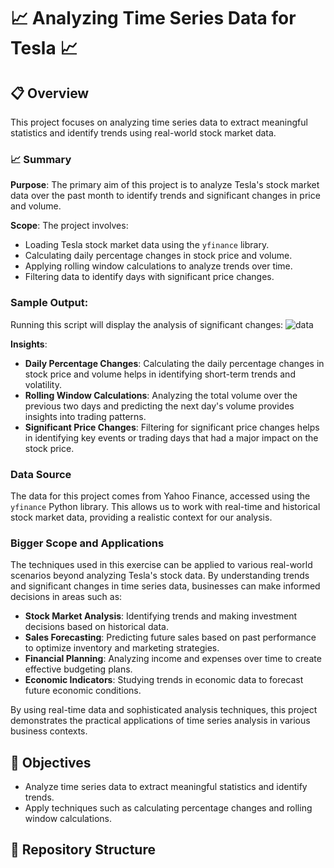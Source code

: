 # 📈 Analyzing Time Series Data for Tesla 📈

## 📋 Overview

This project focuses on analyzing time series data to extract meaningful statistics and identify trends using real-world stock market data.

### 📈 Summary

**Purpose**: The primary aim of this project is to analyze Tesla's stock market data over the past month to identify trends and significant changes in price and volume.

**Scope**: The project involves:
- Loading Tesla stock market data using the `yfinance` library.
- Calculating daily percentage changes in stock price and volume.
- Applying rolling window calculations to analyze trends over time.
- Filtering data to identify days with significant price changes.

### Sample Output:
Running this script will display the analysis of significant changes:
![data](https://github.com/user-attachments/assets/f5e7f20b-f559-48f9-9d53-be47afefa761)

**Insights**:
- **Daily Percentage Changes**: Calculating the daily percentage changes in stock price and volume helps in identifying short-term trends and volatility.
- **Rolling Window Calculations**: Analyzing the total volume over the previous two days and predicting the next day's volume provides insights into trading patterns.
- **Significant Price Changes**: Filtering for significant price changes helps in identifying key events or trading days that had a major impact on the stock price.

### Data Source

The data for this project comes from Yahoo Finance, accessed using the `yfinance` Python library. This allows us to work with real-time and historical stock market data, providing a realistic context for our analysis.

### Bigger Scope and Applications

The techniques used in this exercise can be applied to various real-world scenarios beyond analyzing Tesla's stock data. By understanding trends and significant changes in time series data, businesses can make informed decisions in areas such as:

- **Stock Market Analysis**: Identifying trends and making investment decisions based on historical data.
- **Sales Forecasting**: Predicting future sales based on past performance to optimize inventory and marketing strategies.
- **Financial Planning**: Analyzing income and expenses over time to create effective budgeting plans.
- **Economic Indicators**: Studying trends in economic data to forecast future economic conditions.

By using real-time data and sophisticated analysis techniques, this project demonstrates the practical applications of time series analysis in various business contexts.

## 🎯 Objectives

- Analyze time series data to extract meaningful statistics and identify trends.
- Apply techniques such as calculating percentage changes and rolling window calculations.

## 📝 Repository Structure

